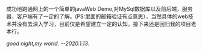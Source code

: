 成功地跑通网上的一个简单的javaWeb Demo,对MySql数据库以及前后端，服务器，客户端有了一定的了解。(PS:里面的邮箱验证有点意思），当然具体的web技术并没有去深入学习，目前仅是希望建立一定的认知。接下来还是回归我的项目老本行。 

*good night,my world. --2020.1.13.*